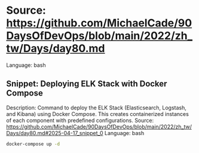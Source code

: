 # Source: https://github.com/MichaelCade/90DaysOfDevOps/blob/main/2022/zh_tw/Days/day80.md
Language: bash

## Snippet: Deploying ELK Stack with Docker Compose
Description: Command to deploy the ELK Stack (Elasticsearch, Logstash, and Kibana) using Docker Compose. This creates containerized instances of each component with predefined configurations.
Source: https://github.com/MichaelCade/90DaysOfDevOps/blob/main/2022/zh_tw/Days/day80.md#2025-04-17_snippet_0
Language: bash

```bash
docker-compose up -d
```